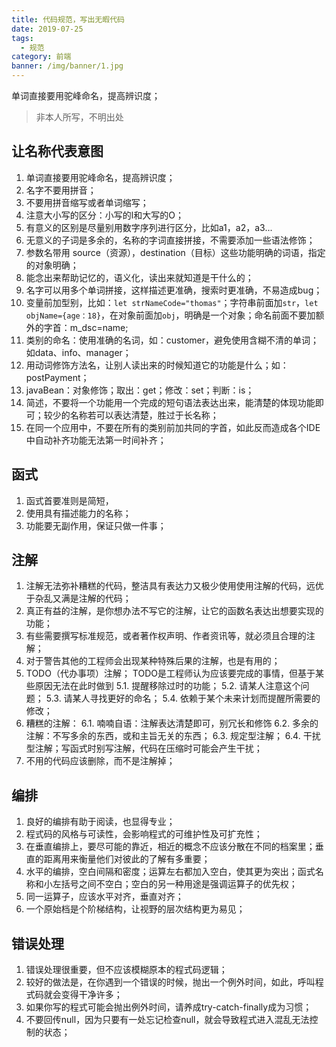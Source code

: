 ```yaml
---
title: 代码规范，写出无暇代码
date: 2019-07-25
tags:
  - 规范
category: 前端
banner: /img/banner/1.jpg
---
```


单词直接要用驼峰命名，提高辨识度；
<!-- more -->

> 非本人所写，不明出处

## 让名称代表意图
1. 单词直接要用驼峰命名，提高辨识度；
2. 名字不要用拼音；
3. 不要用拼音缩写或者单词缩写；
4. 注意大小写的区分：小写的l和大写的O；
5. 有意义的区别是尽量别用数字序列进行区分，比如a1，a2，a3...
6. 无意义的子词是多余的，名称的字词直接拼接，不需要添加一些语法修饰；
7. 参数名带用 source（资源），destination（目标）这些功能明确的词语，指定的对象明确；
8. 能念出来帮助记忆的，语义化，读出来就知道是干什么的；
9. 名字可以用多个单词拼接，这样描述更准确，搜索时更准确，不易造成bug；
10. 变量前加型别，比如：`let strNameCode="thomas"`；字符串前面加`str`，`let objName={age：18}`，在对象前面加`obj`，明确是一个对象；命名前面不要加额外的字首：m_dsc=name;
11. 类别的命名：使用准确的名词，如：customer，避免使用含糊不清的单词；如data、info、manager；
12. 用动词修饰方法名，让别人读出来的时候知道它的功能是什么；如：postPayment；
13. javaBean：对象修饰；取出：get；修改：set；判断：is；
14. 简述，不要将一个功能用一个完成的短句语法表达出来，能清楚的体现功能即可；较少的名称若可以表达清楚，胜过于长名称；
15. 在同一个应用中，不要在所有的类别前加共同的字首，如此反而造成各个IDE中自动补齐功能无法第一时间补齐；

## 函式
1. 函式首要准则是简短，
2. 使用具有描述能力的名称；
3. 功能要无副作用，保证只做一件事；

## 注解
1. 注解无法弥补糟糕的代码，整洁具有表达力又极少使用使用注解的代码，远优于杂乱又满是注解的代码；
2. 真正有益的注解，是你想办法不写它的注解，让它的函数名表达出想要实现的功能；
3. 有些需要撰写标准规范，或者著作权声明、作者资讯等，就必须且合理的注解；
4. 对于警告其他的工程师会出现某种特殊后果的注解，也是有用的；
5. TODO（代办事项）注解；
  TODO是工程师认为应该要完成的事情，但基于某些原因无法在此时做到
  5.1. 提醒移除过时的功能；
  5.2. 请某人注意这个问题；
  5.3. 请某人寻找更好的命名；
  5.4. 依赖于某个未来计划而提醒所需要的修改；
6. 糟糕的注解：
  6.1. 喃喃自语：注解表达清楚即可，别冗长和修饰
  6.2. 多余的注解：不写多余的东西，或和主旨无关的东西；
  6.3. 规定型注解；
  6.4. 干扰型注解；写函式时别写注解，代码在压缩时可能会产生干扰；
7. 不用的代码应该删除，而不是注解掉；

## 编排
1. 良好的编排有助于阅读，也显得专业；
2. 程式码的风格与可读性，会影响程式的可维护性及可扩充性；
3. 在垂直编排上，要尽可能的靠近，相近的概念不应该分散在不同的档案里；垂直的距离用来衡量他们对彼此的了解有多重要；
4. 水平的编排，空白间隔和密度；运算左右都加入空白，使其更为突出；函式名称和小左括号之间不空白；空白的另一种用途是强调运算子的优先权；
5. 同一运算子，应该水平对齐，垂直对齐；
6. 一个原始档是个阶梯结构，让视野的层次结构更为易见；

## 错误处理
1. 错误处理很重要，但不应该模糊原本的程式码逻辑；
2. 较好的做法是，在你遇到一个错误的时候，抛出一个例外时间，如此，呼叫程式码就会变得干净许多；
3. 如果你写的程式可能会抛出例外时间，请养成try-catch-finally成为习惯；
4. 不要回传null，因为只要有一处忘记检查null，就会导致程式进入混乱无法控制的状态；
